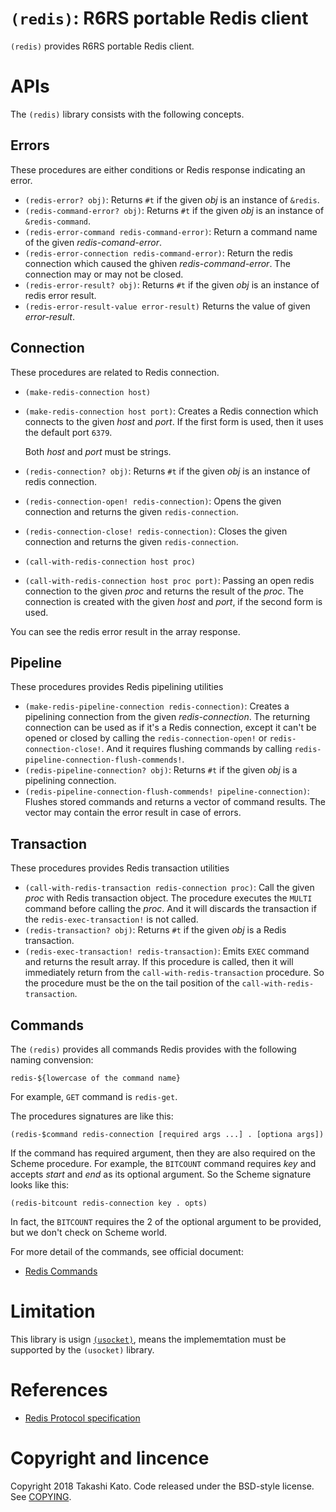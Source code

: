 `(redis)`: R6RS portable Redis client
=====================================

`(redis)` provides R6RS portable Redis client.

APIs
====

The `(redis)` library consists with the following concepts.

Errors
------

These procedures are either conditions or Redis response indicating
an error.

- `(redis-error? obj)`:
  Returns `#t` if the given *obj* is an instance of `&redis`.
- `(redis-command-error? obj)`:
  Returns `#t` if the given *obj* is an instance of `&redis-command`.
- `(redis-error-command redis-command-error)`:
  Return a command name of the given *redis-comand-error*.
- `(redis-error-connection redis-command-error)`:
  Return the redis connection which caused the ghiven *redis-command-error*.
  The connection may or may not be closed.
- `(redis-error-result? obj)`:
  Returns `#t` if the given *obj* is an instance of redis error result.
- `(redis-error-result-value error-result)`
  Returns the value of given *error-result*.

Connection
----------

These procedures are related to Redis connection.

- `(make-redis-connection host)`
- `(make-redis-connection host port)`:
  Creates a Redis connection which connects to the given *host* and *port*. If
  the first form is used, then it uses the default port `6379`.
  
  Both *host* and *port* must be strings.
- `(redis-connection? obj)`:
  Returns `#t` if the given *obj* is an instance of redis connection.
- `(redis-connection-open! redis-connection)`:
  Opens the given connection and returns the given `redis-connection`.
- `(redis-connection-close! redis-connection)`:
  Closes the given connection and returns the given `redis-connection`.
- `(call-with-redis-connection host proc)`
- `(call-with-redis-connection host proc port)`:
  Passing an open redis connection to the given *proc* and returns
  the result of the *proc*. The connection is created with the given
  *host* and *port*, if the second form is used.

You can see the redis error result in the array response.

Pipeline
--------

These procedures provides Redis pipelining utilities

- `(make-redis-pipeline-connection redis-connection)`:
  Creates a pipelining connection from the given *redis-connection*.
  The returning connection can be used as if it's a Redis connection,
  except it can't be opened or closed by calling the
  `redis-connection-open!` or `redis-connection-close!`. And it requires
  flushing commands by calling `redis-pipeline-connection-flush-commends!`.
- `(redis-pipeline-connection? obj)`:
  Returns `#t` if the given *obj* is a pipelining connection.
- `(redis-pipeline-connection-flush-commends! pipeline-connection)`:
  Flushes stored commands and returns a vector of command results.
  The vector may contain the error result in case of errors.

Transaction
-----------

These procedures provides Redis transaction utilities

- `(call-with-redis-transaction redis-connection proc)`:
  Call the given *proc* with Redis transaction object.
  The procedure executes the `MULTI` command before calling the *proc*. And
  it will discards the transaction if the `redis-exec-transaction!` is not
  called.
- `(redis-transaction? obj)`:
  Returns `#t` if the given *obj* is a Redis transaction.
- `(redis-exec-transaction! redis-transaction)`:
  Emits `EXEC` command and returns the result array.
  If this procedure is called, then it will immediately return from the
  `call-with-redis-transaction` procedure. So the procedure must be the
  on the tail position of the `call-with-redis-transaction`.

Commands
--------

The `(redis)` provides all commands Redis provides with the following 
naming convension:

`redis-${lowercase of the command name}`

For example, `GET` command is `redis-get`.

The procedures signatures are like this:

`(redis-$command redis-connection [required args ...] . [optiona args])`

If the command has required argument, then they are also required on the
Scheme procedure. For example, the `BITCOUNT` command requires *key* and
accepts *start* and *end* as its optional argument. So the Scheme signature
looks like this:

`(redis-bitcount redis-connection key . opts)`

In fact, the `BITCOUNT` requires the 2 of the optional argument to be 
provided, but we don't check on Scheme world.

For more detail of the commands, see official document:

- [Redis Commands](https://redis.io/commands)


Limitation
==========

This library is usign [`(usocket)`](https://github.com/ktakashi/r6rs-usocket),
means the implememtation must be supported by the `(usocket)` library.

References
==========

- [Redis Protocol specification](https://redis.io/topics/protocol)

Copyright and lincence
======================

Copyright 2018 Takashi Kato. Code released under the BSD-style
license. See [COPYING](COPYING).
